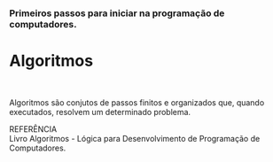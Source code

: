 <h3>Primeiros passos para iniciar na programação de computadores.</h3>

<h1>Algoritmos</h1><br>
<p>Algoritmos são conjutos de passos finitos e organizados que, quando executados, resolvem um determinado problema.</p>

<p>REFERÊNCIA<br>
Livro Algoritmos - Lógica para Desenvolvimento de Programação de Computadores.</p>
